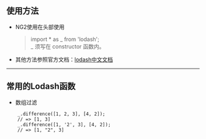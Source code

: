 ## 使用方法
+ NG2使用在头部使用
    > import * as _ from 'lodash';  
     _ 须写在 constructor 函数内。
+ 其他方法参照官方文档：[lodash中文文档](http://lodashjs.com/docs/)

---

## 常用的Lodash函数

+ 数组过滤

```
    _.difference([1, 2, 3], [4, 2]);
    // => [1, 3]
    _.difference([1, '2', 3], [4, 2]);
    // => [1, "2", 3]
```        